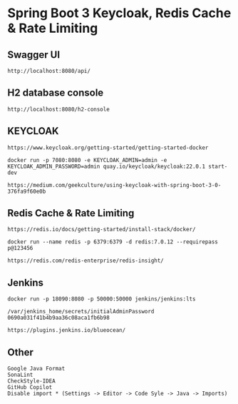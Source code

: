 # Spring Boot 3 Keycloak, Redis Cache & Rate Limiting

## Swagger UI

    http://localhost:8080/api/

## H2 database console

    http://localhost:8080/h2-console

## KEYCLOAK

    https://www.keycloak.org/getting-started/getting-started-docker

    docker run -p 7080:8080 -e KEYCLOAK_ADMIN=admin -e KEYCLOAK_ADMIN_PASSWORD=admin quay.io/keycloak/keycloak:22.0.1 start-dev

    https://medium.com/geekculture/using-keycloak-with-spring-boot-3-0-376fa9f60e0b

## Redis Cache & Rate Limiting

    https://redis.io/docs/getting-started/install-stack/docker/

    docker run --name redis -p 6379:6379 -d redis:7.0.12 --requirepass p@123456

    https://redis.com/redis-enterprise/redis-insight/

## Jenkins

    docker run -p 18090:8080 -p 50000:50000 jenkins/jenkins:lts
    
    /var/jenkins_home/secrets/initialAdminPassword
    0690a031f41b4b9aa36c08aca1fb6b98

    https://plugins.jenkins.io/blueocean/

## Other

    Google Java Format
    SonaLint
    CheckStyle-IDEA
    GitHub Copilot
    Disable import * (Settings -> Editor -> Code Syle -> Java -> Imports)
